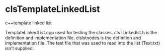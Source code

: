 # clsTemplateLinkedList
c++template linked list

TemplateLinkedList.cpp used for testing the classes. 
clsTLinkedlst.h is the definition and implementation file. 
clslstnodes is the definition and implementation file. 
The test file that was used to read into the list (Text.txt) isn't supplied.
